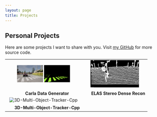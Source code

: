 ```yaml
---
layout: page
title: Projects
---
```


## Personal Projects

Here are some projects I want to share with you. Visit [my GitHub](https://github.com/leijobs/) for more source code.

<table id="repo-table">
<tbody>
<tr>
    <td id="Carla Data Generator"><center>
      <a><img alt="Carla Data Generator" width="180" height="90" style="object-fit: contain;" src="https://github.com/leijobs/leijobs.github.io/blob/master/assets/post_assets/carla-data.jpg"></a>
      <div style="margin-top: 0.5rem"><i class="fa fa-star"></i><span class="stars" style="margin-right: 1rem; margin-left: 0.5rem"></span><b>Carla Data Generator</b></div>
      <a class="repo-description"></a>
    </center></td>
    <td id="ELAS Stereo Dense Recon"><center>
      <a><img alt="ELAS Stereo Dense Recon" width="180" height="90" style="object-fit: contain;" src="https://github.com/leijobs/leijobs.github.io/blob/master/assets/post_assets/screenshot-1688196678.jpg"></a>
      <div style="margin-top: 0.5rem"><i class="fa fa-star"></i><span class="stars" style="margin-right: 1rem; margin-left: 0.5rem"></span><b>ELAS Stereo Dense Recon</b></div>
      <a class="repo-description"></a>
    </center></td>
    </tr>
<tr>
    <td id="3D-Multi-Object-Tracker-Cpp"><center>
      <a><img alt="3D-Multi-Object-Tracker-Cpp" width="180" height="90" style="object-fit: contain;" src="https://github.com/hailanyi/3D-Multi-Object-Tracker/raw/master/doc/framework.jpg"></a>
      <div style="margin-top: 0.5rem"><i class="fa fa-star"></i><span class="stars" style="margin-right: 1rem; margin-left: 0.5rem"></span><b>3D-Multi-Object-Tracker-Cpp</b></div>
      <a class="repo-description"></a>
    </center></td>
</tr>
</tbody>
</table>

